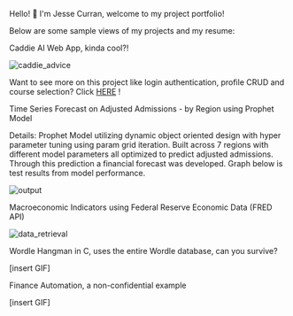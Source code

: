 Hello! 👋 I'm Jesse Curran, welcome to my project portfolio!


Below are some sample views of my projects and my resume:


Caddie AI Web App, kinda cool?!


![caddie_advice](https://github.com/user-attachments/assets/d73e56f0-63ab-452b-85db-552413a6d115)


Want to see more on this project like login authentication, profile CRUD and course selection? Click [HERE](https://github.com/jesse-curran/my-programs/tree/main/caddie_ai) !


Time Series Forecast on Adjusted Admissions - by Region using Prophet Model


Details: Prophet Model utilizing dynamic object oriented design with hyper parameter tuning using param grid iteration. Built across 7 regions with different model parameters all optimized to predict adjusted admissions. Through this prediction a financial forecast was developed. Graph below is test results from model performance.


![output](https://github.com/user-attachments/assets/d0c35902-132c-474b-b289-00c333f8ba5a)



Macroeconomic Indicators using Federal Reserve Economic Data (FRED API)


![data_retrieval](https://github.com/user-attachments/assets/4e18a688-c4d8-4f9d-a6ac-59f696aadb48)


Wordle Hangman in C, uses the entire Wordle database, can you survive?

[insert GIF]


Finance Automation, a non-confidential example

[insert GIF]

